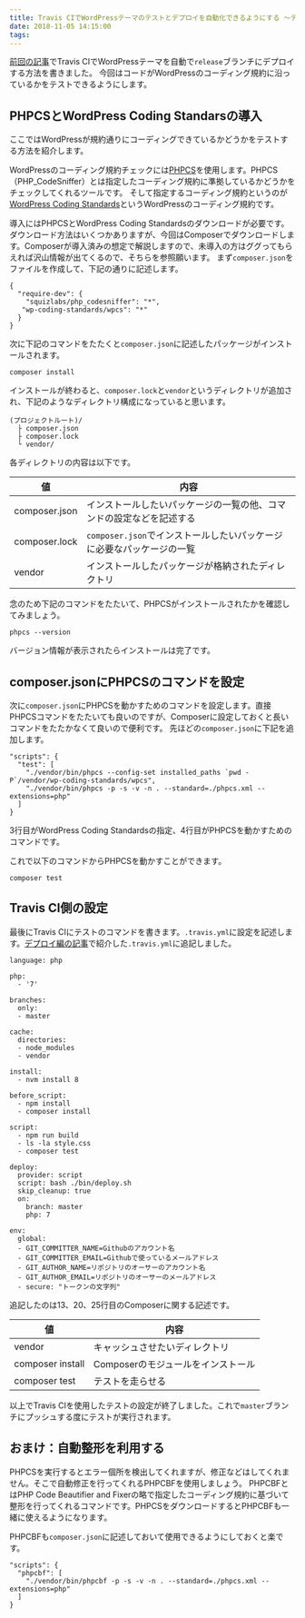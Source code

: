 ```yaml
---
title: Travis CIでWordPressテーマのテストとデプロイを自動化できるようにする 〜テスト編
date: 2018-11-05 14:15:00
tags:
---
```


[前回の記事](/auto-deploy-with-travis-ci/)でTravis CIでWordPressテーマを自動で`release`ブランチにデプロイする方法を書きました。
今回はコードがWordPressのコーディング規約に沿っているかをテストできるようにします。

## PHPCSとWordPress Coding Standarsの導入
ここではWordPressが規約通りにコーディングできているかどうかをテストする方法を紹介します。

WordPressのコーディング規約チェックには<a href="https://github.com/squizlabs/PHP_CodeSniffer" target="_blank">PHPCS</a>を使用します。PHPCS（PHP_CodeSniffer）とは指定したコーディング規約に準拠しているかどうかをチェックしてくれるツールです。
そして指定するコーディング規約というのが<a href="https://github.com/WordPress-Coding-Standards/WordPress-Coding-Standards" target="_blank">WordPress Coding Standards</a>というWordPressのコーディング規約です。

導入にはPHPCSとWordPress Coding Standardsのダウンロードが必要です。ダウンロード方法はいくつかありますが、今回はComposerでダウンロードします。Composerが導入済みの想定で解説しますので、未導入の方はググってもらえれば沢山情報が出てくるので、そちらを参照願います。
まず`composer.json`をファイルを作成して、下記の通りに記述します。

```
{
  "require-dev": {
    "squizlabs/php_codesniffer": "*",
   "wp-coding-standards/wpcs": "*"
  }
}

```

次に下記のコマンドをたたくと`composer.json`に記述したパッケージがインストールされます。

```
composer install
```

インストールが終わると、`composer.lock`と`vendor`というディレクトリが追加され、下記のようなディレクトリ構成になっていると思います。

```
(プロジェクトルート)/
  ├ composer.json
  ├ composer.lock  
  └ vendor/
```

各ディレクトリの内容は以下です。

|値|内容|
|---|---|
|composer.json|インストールしたいパッケージの一覧の他、コマンドの設定などを記述する
|composer.lock|`composer.json`でインストールしたいパッケージに必要なパッケージの一覧
|vendor|インストールしたパッケージが格納されたディレクトリ

念のため下記のコマンドをたたいて、PHPCSがインストールされたかを確認してみましょう。

```
phpcs --version
```

バージョン情報が表示されたらインストールは完了です。

## composer.jsonにPHPCSのコマンドを設定
次に`composer.json`にPHPCSを動かすためのコマンドを設定します。直接PHPCSコマンドをたたいても良いのですが、Composerに設定しておくと長いコマンドをたたかなくて良いので便利です。
先ほどの`composer.json`に下記を追加します。

```
"scripts": {
  "test": [
    "./vendor/bin/phpcs --config-set installed_paths `pwd -P`/vendor/wp-coding-standards/wpcs",
    "./vendor/bin/phpcs -p -s -v -n . --standard=./phpcs.xml --extensions=php"
  ]
}
```

3行目がWordPress Coding Standardsの指定、4行目がPHPCSを動かすためのコマンドです。

これで以下のコマンドからPHPCSを動かすことができます。

```
composer test
```

## Travis CI側の設定
最後にTravis CIにテストのコマンドを書きます。`.travis.yml`に設定を記述します。<a href="/auto-deploy-with-travis-ci/">デプロイ編の記事</a>で紹介した`.travis.yml`に追記しました。

```
language: php

php:
  - '7'

branches:
  only:
  - master

cache:
  directories:
  - node_modules
  - vendor

install:
  - nvm install 8

before_script:
  - npm install
  - composer install

script:
  - npm run build
  - ls -la style.css
  - composer test

deploy:
  provider: script
  script: bash ./bin/deploy.sh
  skip_cleanup: true
  on:
    branch: master
    php: 7

env:
  global:
  - GIT_COMMITTER_NAME=Githubのアカウント名
  - GIT_COMMITTER_EMAIL=Githubで使っているメールアドレス
  - GIT_AUTHOR_NAME=リポジトリのオーサーのアカウント名
  - GIT_AUTHOR_EMAIL=リポジトリのオーサーのメールアドレス
  - secure: "トークンの文字列"
```

追記したのは13、20、25行目のComposerに関する記述です。

|値|内容|
|---|---|
|vendor|キャッシュさせたいディレクトリ|
|composer install|Composerのモジュールをインストール|
|composer test|テストを走らせる|


以上でTravis CIを使用したテストの設定が終了しました。これで`master`ブランチにプッシュする度にテストが実行されます。

## おまけ：自動整形を利用する
PHPCSを実行するとエラー個所を検出してくれますが、修正などはしてくれません。そこで自動修正を行ってくれるPHPCBFを使用しましょう。
PHPCBFとはPHP Code Beautifier and Fixerの略で指定したコーディング規約に基づいて整形を行ってくれるコマンドです。PHPCSをダウンロードするとPHPCBFも一緒に使えるようになります。

PHPCBFも`composer.json`に記述しておいて使用できるようにしておくと楽です。

```
"scripts": {
  "phpcbf": [
    "./vendor/bin/phpcbf -p -s -v -n . --standard=./phpcs.xml --extensions=php"
  ]
}
```